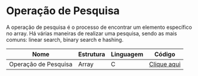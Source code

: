 # Operação de Pesquisa

A operação de pesquisa é o processo de encontrar um elemento específico no array. Há várias maneiras de realizar uma pesquisa, sendo as mais comuns: linear search, binary search e hashing.

| Nome                 | Estrutura | Linguagem | Código                                   |
| -------------------- | --------- | --------- | ---------------------------------------- |
| Operação de Pesquisa | Array     | C         | [Clique aqui](../data-structure/array/operacao-pesquisa.c) |
